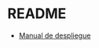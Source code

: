 # README #

* [Manual de despliegue](https://github.com/tomasnama/ADF-Essentials-Glassfish-DB2/blob/master/Manual.pdf)
